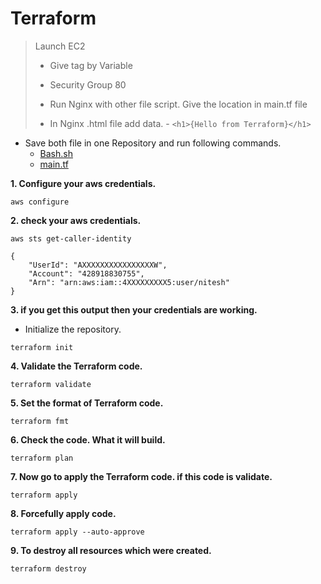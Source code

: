 # Terraform

> Launch EC2 
>
> - Give tag by Variable 
>
> - Security Group 80
> 
> - Run Nginx with other file script. Give the location in main.tf file
> 
> - In Nginx .html file add data. - ``<h1>{Hello from Terraform}</h1>``

- Save both file in one Repository and run following commands. 
  - [Bash.sh ](https://github.com/Nitesh-Sen/Terraform_code/blob/8b126da0e5652d71a4cb6bca8846fdc5db5dfba2/2023/Task2/user-data.web)
  - [main.tf](https://github.com/Nitesh-Sen/Terraform_code/blob/8b126da0e5652d71a4cb6bca8846fdc5db5dfba2/2023/Task2/main2.tf)

**1. Configure your aws credentials.**
```
aws configure
```

**2. check your aws credentials.**
```
aws sts get-caller-identity
```
```
{
    "UserId": "AXXXXXXXXXXXXXXXXW",
    "Account": "428918830755",
    "Arn": "arn:aws:iam::4XXXXXXXXX5:user/nitesh"
}
```
**3. if you get this output then your credentials are working.**
- Initialize the repository.
```
terraform init
```
**4. Validate the Terraform code.**
```
terraform validate
```

**5. Set the format of Terraform code.**
```
terraform fmt
```

**6. Check the code. What it will build.**
```
terraform plan
```

**7. Now go to apply the Terraform code. if this code is validate.**
```
terraform apply
```

**8. Forcefully apply code.**
```
terraform apply --auto-approve
```
**9. To destroy all resources which were created.**
```
terraform destroy
```
